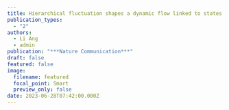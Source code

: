 ```yaml
---
title: Hierarchical fluctuation shapes a dynamic flow linked to states of consciousness
publication_types:
  - "2"
authors:
  - Li Ang
  - admin
publication: "***Nature Communication***"
draft: false
featured: false
image:
  filename: featured
  focal_point: Smart
  preview_only: false
date: 2023-06-28T07:42:00.000Z
---
```

